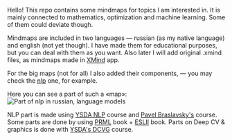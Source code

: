 Hello!
This repo contains some mindmaps for topics I am interested in. It is mainly connected to mathematics, optimization and machine learning. 
Some of them could deviate though.

Mindmaps are included in two languages — russian (as my native language) and english (not yet though). 
I have made them for educational purposes, but you can deal with them as you want. 
Also later I will add original .xmind files, as mindmaps made in [XMind](https://www.xmind.app/) app. 

For the big maps (not for all) I also added their components, — you may check the [nlp](https://github.com/breadfan/mindmaps-for-everything/tree/main/nlp) one, for example.

Here you can see a part of such a «map»: ![Part of nlp in russian, language models](https://github.com/breadfan/minmaps-for-everything/blob/main/nlp/screen%20of%20language%20models%20part.PNG)

NLP part is made using [YSDA NLP](https://github.com/yandexdataschool/nlp_course) course and [Pavel Braslavsky's](https://stepik.org/course/1233/info) course. Some parts are done by using [PRML](https://www.microsoft.com/en-us/research/uploads/prod/2006/01/Bishop-Pattern-Recognition-and-Machine-Learning-2006.pdf) book + [ESLII](https://hastie.su.domains/Papers/ESLII.pdf) book. Parts on Deep CV & graphics is done with [YSDA's DCVG](https://github.com/yandexdataschool/deep_vision_and_graphics) course.
